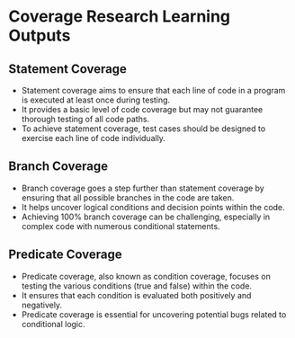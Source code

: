 # Coverage Research Learning Outputs

## Statement Coverage
- Statement coverage aims to ensure that each line of code in a program is executed at least once during testing.
- It provides a basic level of code coverage but may not guarantee thorough testing of all code paths.
- To achieve statement coverage, test cases should be designed to exercise each line of code individually.

## Branch Coverage
- Branch coverage goes a step further than statement coverage by ensuring that all possible branches in the code are taken.
- It helps uncover logical conditions and decision points within the code.
- Achieving 100% branch coverage can be challenging, especially in complex code with numerous conditional statements.

## Predicate Coverage
- Predicate coverage, also known as condition coverage, focuses on testing the various conditions (true and false) within the code.
- It ensures that each condition is evaluated both positively and negatively.
- Predicate coverage is essential for uncovering potential bugs related to conditional logic.
